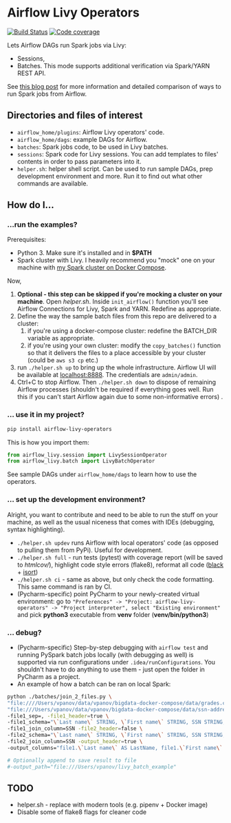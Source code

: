 # Airflow Livy Operators

[![Build Status](https://travis-ci.org/panovvv/airflow-livy-operators.svg?branch=master)](https://travis-ci.org/panovvv/airflow-livy-operators)
[![Code coverage](https://codecov.io/gh/panovvv/airflow-livy-operators/branch/master/graph/badge.svg)](https://codecov.io/gh/panovvv/airflow-livy-operators)

Lets Airflow DAGs run Spark jobs via Livy:
* Sessions,
* Batches. This mode supports additional verification via Spark/YARN REST API.

See [this blog post](https://www.shortn0tes.com/2020/03/airflow-livy-spark.html "Blog post") for more information and detailed comparison of ways to run Spark jobs from Airflow.

## Directories and files of interest
* `airflow_home/plugins`: Airflow Livy operators' code.
* `airflow_home/dags`: example DAGs for Airflow.
* `batches`: Spark jobs code, to be used in Livy batches.
* `sessions`: Spark code for Livy sessions. You can add templates
to files' contents in order to pass parameters into it.
* `helper.sh`: helper shell script. Can be used to run sample DAGs,
prep development environment and more.
Run it to find out what other commands are available.


## How do I...

### ...run the examples?
Prerequisites:
* Python 3. Make sure it's installed and in __$PATH__
* Spark cluster with Livy. I heavily recommend you "mock" one on your machine with 
[my Spark cluster on Docker Compose](https://github.com/panovvv/bigdata-docker-compose).

Now, 
1. __Optional - this step can be skipped if you're mocking a cluster on your
machine__. Open *helper.sh*. Inside `init_airflow()` function you'll see Airflow
Connections for Livy, Spark and YARN. Redefine as appropriate.
1. Define the way the sample batch files from this repo are delivered to a cluster:
    1. if you're using a docker-compose cluster: redefine the BATCH_DIR variable 
    as appropriate. 
    1. if you're using your own cluster: modify the `copy_batches()` function so that it
    delivers the files to a place accessible by your cluster (could be `aws s3 cp` etc.)
1. run `./helper.sh up` to bring up the whole infrastructure. 
Airflow UI will be available at
[localhost:8888](http://localhost:8888 "Airflow UI").
   The credentials are `admin/admin`.
1. Ctrl+C to stop Airflow. Then `./helper.sh down` to dispose of
remaining Airflow processes (shouldn't be required if everything goes well.
Run this if you can't start Airflow again due to some non-informative errors) .

### ... use it in my project?
```bash
pip install airflow-livy-operators
```
This is how you import them:
```python
from airflow_livy.session import LivySessionOperator
from airflow_livy.batch import LivyBatchOperator
```
See sample DAGs under `airflow_home/dags` to learn how to use the operators.

### ... set up the development environment?
Alright, you want to contribute and need to be able to run the stuff on your machine,
as well as the usual niceness that comes with IDEs (debugging, syntax highlighting).

* `./helper.sh updev` runs Airflow with local operators' code (as opposed to 
pulling them from PyPi). Useful for development.
* `./helper.sh full` - run tests (pytest) with coverage report 
(will be saved to *htmlcov/*), highlight code style errors (flake8), 
reformat all code ([black](https://black.readthedocs.io/en/stable/) + 
[isort](https://readthedocs.org/projects/isort/))
* `./helper.sh ci` - same as above, but only check the code formatting. This
same command is ran by CI.
* (Pycharm-specific) point PyCharm to your newly-created virtual environment: go to
`"Preferences" -> "Project: airflow-livy-operators" -> "Project interpreter", select
"Existing environment"` and pick __python3__ executable from __venv__ folder
(__venv/bin/python3__)

### ... debug?

* (Pycharm-specific) Step-by-step debugging with `airflow test` 
and running PySpark batch jobs locally (with debugging as well) 
is supported via run configurations under `.idea/runConfigurations`.
You shouldn't have to do anything to use them - just open the folder
in PyCharm as a project.
* An example of how a batch can be ran on local Spark:
```bash
python ./batches/join_2_files.py \
"file:////Users/vpanov/data/vpanov/bigdata-docker-compose/data/grades.csv" \
"file:///Users/vpanov/data/vpanov/bigdata-docker-compose/data/ssn-address.tsv" \
-file1_sep=, -file1_header=true \
-file1_schema="\`Last name\` STRING, \`First name\` STRING, SSN STRING, Test1 INT, Test2 INT, Test3 INT, Test4 INT, Final INT, Grade STRING" \
-file1_join_column=SSN -file2_header=false \
-file2_schema="\`Last name\` STRING, \`First name\` STRING, SSN STRING, Address1 STRING, Address2 STRING" \
-file2_join_column=SSN -output_header=true \
-output_columns="file1.\`Last name\` AS LastName, file1.\`First name\` AS FirstName, file1.SSN, file2.Address1, file2.Address2" 

# Optionally append to save result to file
#-output_path="file:///Users/vpanov/livy_batch_example" 
```

## TODO
* helper.sh - replace with modern tools (e.g. pipenv + Docker image)
* Disable some of flake8 flags for cleaner code